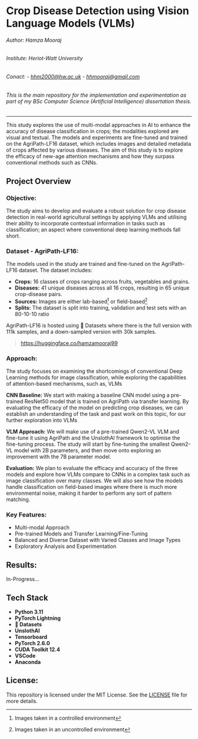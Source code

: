 # Crop Disease Detection using Vision Language Models (VLMs)
###### Author: Hamza Mooraj
###### Institute: Heriot-Watt University
###### Conact: - hhm2000@hw.ac.uk - hhmooraj@gmail.com
###### *This is the main repository for the implementation and experimentation as part of my BSc Computer Science (Artificial Intelligence) dissertation thesis.*
---
This study explores the use of multi-modal approaches in AI to enhance the accuracy of disease classification in crops; the modalities explored are visual and textual. The models and experiments are fine-tuned and trained on the AgriPath-LF16 dataset, which includes images and detailed metadata of crops affected by various diseases. The aim of this study is to explore the efficacy of new-age attention mechanisms and how they surpass conventional methods such as CNNs.

## Project Overview
### Objective:
The study aims to develop and evaluate a robust solution for crop disease detection in real-world agricultural settings by applying VLMs and utilising their ability to incorporate contextual information in tasks such as classification; an aspect where conventional deep learning methods fall short.
### Dataset - AgriPath-LF16:
The models used in the study are trained and fine-tuned on the AgriPath-LF16 dataset. The dataset includes:
- **Crops:** 16 classes of crops ranging across fruits, vegetables and grains.
- **Diseases:** 41 unique diseases across all 16 crops, resulting in 65 unique crop-disease pairs.
- **Sources:** Images are either lab-based[^1] or field-based[^2]
- **Splits:** The dataset is split into training, validation and test sets with an 80-10-10 ratio

  
AgriPath-LF16 is hosted using 🤗 Datasets where there is the full version with 111k samples, and a down-sampled version with 30k samples.

> https://huggingface.co/hamzamooraj99


[^1]: Images taken in a controlled environment
[^2]: Images taken in an uncontrolled environment

### Approach:
The study focuses on examining the shortcomings of conventional Deep Learning methods for image classification, while exploring the capabilities of attention-based mechanisms, such as, VLMs

**CNN Baseline:**
We start with making a baseline CNN model using a pre-trained ResNet50 model that is trained on AgriPath via transfer learning. By evaluating the efficacy of the model on predicting crop diseases, we can establish an understanding of the task and past work on this topic, for our further exploration into VLMs

**VLM Approach:**
We will make use of a pre-trained Qwen2-VL VLM and fine-tune it using AgriPath and the UnslothAI framework to optimise the fine-tuning process. The study will start by fine-tuning the smallest Qwen2-VL model with 2B parameters, and then move onto exploring an improvement with the 7B parameter model.

**Evaluation:**
We plan to evaluate the efficacy and accuracy of the three models and explore how VLMs compare to CNNs in a complex task such as image classification over many classes. We will also see how the models handle classification on field-based images where there is much more environmental noise, making it harder to perform any sort of pattern matching.

### Key Features:
- Multi-modal Approach
- Pre-trained Models and Transfer Learning/Fine-Tuning
- Balanced and Diverse Dataset with Varied Classes and Image Types
- Exploratory Analysis and Experimentation

## Results:
In-Progress...

## Tech Stack
- **Python 3.11**
- **PyTorch Lightning**
- **🤗 Datasets**
- **UnslothAI**
- **Tensorboard**
- **PyTorch 2.6.0**
- **CUDA Toolkit 12.4**
- **VSCode**
- **Anaconda**

## License:
This repository is licensed under the MIT License. See the [LICENSE](LICENSE) file for more details.
